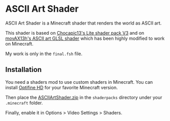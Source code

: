 # ASCII Art Shader

ASCII Art Shader is a Minecraft shader that renders the world as ASCII art.

This shader is based on [Chocapic13's Lite shader pack V3](http://shadersmods.com/chocapic13s-shaders-mod/) and on [movAX13h's ASCII art GLSL shader](https://blog.thrill-project.com/ascii-art-shader/) which has been highly modified to work on Minecraft.

My work is only in the `final.fsh` file.


## Installation

You need a shaders mod to use custom shaders in Minecraft. You can install [Optifine HD](http://shadersmods.com/optifine-hd-mod/) for your favorite Minecraft version.

Then place the [ASCIIArtShader.zip](https://github.com/Cyxo/ASCII-Art-Shader/releases/download/1.0/ASCIIArtShader.zip) in the `shaderpacks` directory under your `.minecraft` folder.

Finally, enable it in Options > Video Settings > Shaders.
